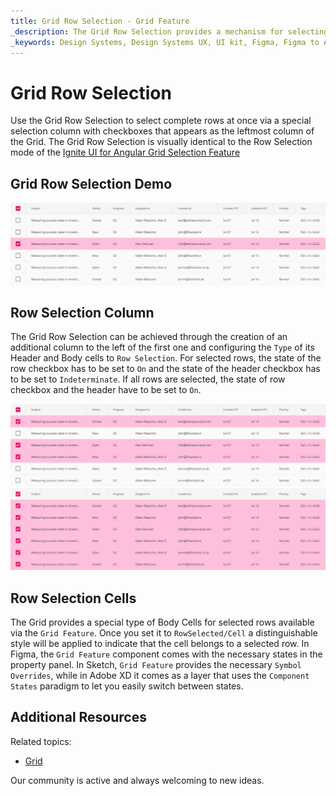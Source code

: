 ```yaml
---
title: Grid Row Selection - Grid Feature
_description: The Grid Row Selection provides a mechanism for selecting a full record shown in the Grid.
_keywords: Design Systems, Design Systems UX, UI kit, Figma, Figma to Angular, Export code from Figma, Figma to HTML, Figma UI kits, Sketch, Ignite UI for Angular, Sketch to Angular, Angular, Angular Design System, Export code from Sketch, Design Kits for Angular, Sketch HTML, Sketch to HTML, Sketch UI kits, Adobe XD, Adobe XD to Angular, Export code from Adobe XD, Adobe XD to HTML, Adobe XD UI kits
---
```


# Grid Row Selection

Use the Grid Row Selection to select complete rows at once via a special selection column with checkboxes that appears as the leftmost column of the Grid. The Grid Row Selection is visually identical to the Row Selection mode of the [Ignite UI for Angular Grid Selection Feature](https://www.infragistics.com/products/ignite-ui-angular/angular/components/grid/selection.html#grid-row-selection)

## Grid Row Selection Demo

<img class="responsive-img" src="../images/grid_row_selection_demo.png" srcset="../images/grid_row_selection_demo@2x.png 2x" />

## Row Selection Column

The Grid Row Selection can be achieved through the creation of an additional column to the left of the first one and configuring the `Type` of its Header and Body cells to `Row Selection`. For selected rows, the state of the row checkbox has to be set to `On` and the state of the header checkbox has to be set to `Indeterminate`. If all rows are selected, the state of row checkbox and the header have to be set to `On`.

<img class="responsive-img" src="../images/grid_row_selection.png" srcset="../images/grid_row_selection@2x.png 2x" />
<img class="responsive-img" src="../images/grid_row_selection_all.png" srcset="../images/grid_row_selection_all@2x.png 2x" />

## Row Selection Cells

The Grid provides a special type of Body Cells for selected rows available via the `Grid Feature`. Once you set it to `RowSelected/Cell` a distinguishable style will be applied to indicate that the cell belongs to a selected row. In Figma, the `Grid Feature` component comes with the necessary states in the property panel. In Sketch, `Grid Feature` provides the necessary `Symbol Overrides`, while in Adobe XD it comes as a layer that uses the `Component States` paradigm to let you easily switch between states.

## Additional Resources

Related topics:

- [Grid](grid.md)
  <div class="divider--half"></div>

Our community is active and always welcoming to new ideas.
